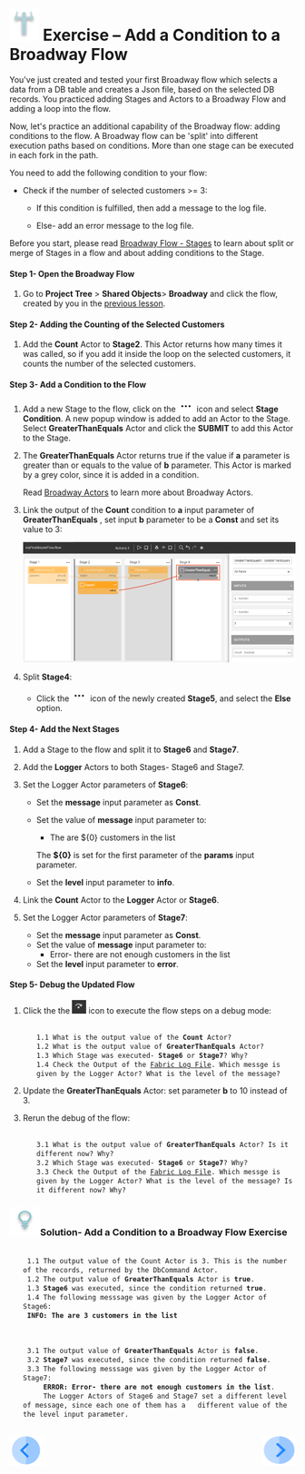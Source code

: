 # ![](/academy/Training_Level_1/03_fabric_basic_LU/images/Exercise.png) Exercise – Add a Condition to a Broadway Flow 

You've just created and tested your first Broadway flow which selects a data from a DB table and creates a Json file, based on the selected DB records. You practiced adding Stages and Actors to a Broadway Flow and adding a loop into the flow. 

Now, let's practice an additional capability of the Broadway flow: adding conditions to the flow. A Broadway flow can be 'split' into different execution paths based on conditions. More than one stage can be executed in each fork in the path.

You need to add the following condition to your flow:

- Check if the number of selected customers >= 3:  

  - If this condition is fulfilled, then add a message to the log file.

  - Else- add an error message to the log file.

    

Before you start, please read [Broadway Flow - Stages](/articles/99_Broadway/19_broadway_flow_stages.md) to learn about split or merge of Stages in a flow and about adding conditions to the Stage. 

#### Step 1- Open the Broadway Flow

1. Go to **Project Tree** > **Shared Objects**> **Broadway** and click the flow, created by you in the [previous lesson](/academy/Training_Level_1/99_Broadway/05_create_broadway_flow.md).


#### Step 2- Adding the Counting of the Selected Customers

1. Add the **Count** Actor to **Stage2**. This Actor returns how many times it was called, so if you add it inside the loop on the selected customers, it counts the number of the selected customers.

#### Step 3- Add a Condition to the Flow

1. Add a new Stage to the flow, click on the ![three dots](/academy/Training_Level_1/99_Broadway/images/three_dots_icon.png) icon and select **Stage Condition**. A new popup window is added to add an Actor to the Stage. Select **GreaterThanEquals** Actor and click the **SUBMIT** to add this Actor to the Stage.

2. The **GreaterThanEquals** Actor returns true if the value if **a** parameter is greater than or equals to the value of  **b** parameter. This Actor is marked by a grey color, since it is added in a condition.

   Read [Broadway Actors](/articles/99_Broadway/03_broadway_actor.md) to learn more about Broadway Actors.

3. Link the output of the **Count** condition to **a** input parameter of **GreaterThanEquals** , set input **b** parameter to be a **Const** and set its value to 3:

   ![image](/academy/Training_Level_1/99_Broadway/images/MyFirstFlow_GreaterThanEqual_Actor.png)

   

4. Split **Stage4**:

   -  Click the ![three dots](/academy/Training_Level_1/99_Broadway/images/three_dots_icon.png) icon of the newly created **Stage5**, and select the **Else** option.

#### Step 4- Add the Next Stages

1. Add a Stage to the flow and split it to **Stage6** and **Stage7**.

2. Add the **Logger** Actors to both Stages- Stage6 and Stage7.

3. Set the Logger Actor parameters of **Stage6**:

   - Set the **message** input parameter as **Const**.

   - Set the value of **message** input parameter to:

     - The are ${0} customers in the list 

     The **${0}** is set for the first parameter of the **params** input parameter.

   - Set the **level** input parameter to **info**.

4. Link the **Count** Actor to the **Logger** Actor or **Stage6**.

5. Set the Logger Actor parameters of **Stage7**:

   - Set the **message** input parameter as **Const**.
   - Set the value of **message** input parameter to:
     - Error- there are not enough customers in the list
   - Set the **level** input parameter to **error**.

#### Step 5- Debug the Updated Flow

1. Click the the ![Debug Step](/academy/Training_Level_1/99_Broadway/images/debug_step_icon.png) icon to execute the flow steps on a debug mode:

   <ul>
   <pre><code>
   1.1 What is the output value of the <strong>Count</strong> Actor? 
   1.2 What is the output value of <strong>GreaterThanEquals</strong> Actor? 
   1.3 Which Stage was executed- <strong>Stage6</strong> or <strong>Stage7</strong>? Why?
   1.4 Check the Output of the <a href="/articles/13_LUDB_viewer_and_studio_debug_capabilities/02_fabric_studio_log_files.md">Fabric Log File</a>. Which messge is given by the Logger Actor? What is the level of the message? 
   </code></pre>
   </ul>

2. Update the **GreaterThanEquals** Actor: set parameter **b** to 10 instead of 3.

3. Rerun the debug of the flow: 

   <ul>
   <pre><code>
   3.1 What is the output value of <strong>GreaterThanEquals</strong> Actor? Is it different now? Why? 
   3.2 Which Stage was executed- <strong>Stage6</strong> or <strong>Stage7</strong>? Why?
   3.3 Check the Output of the <a href="/articles/13_LUDB_viewer_and_studio_debug_capabilities/02_fabric_studio_log_files.md">Fabric Log File</a>. Which messge is given by the Logger Actor? What is the level of the message? Is it different now? Why? 
   </code></pre>
   </ul>



### ![](/academy/Training_Level_1/03_fabric_basic_LU/images/Solution.png)Solution- Add a Condition to a Broadway Flow Exercise 

 <ul>
 <pre><code> 
 1.1 The output value of the Count Actor is 3. This is the number of the records, returned by the <strong></strong>DbCommand</strong> Actor.
 1.2 The output value of <strong>GreaterThanEquals</strong> Actor is <strong>true</strong>.
 1.3 <strong>Stage6</strong> was executed, since the condition returned <strong>true</strong>.
 1.4 The following messsage was given by the Logger Actor of Stage6: 
 <strong>INFO: The are 3 customers in the list</strong>
 </code></pre>
 </ul>

<ul>
<pre><code>
 3.1 The output value of <strong>GreaterThanEquals</strong> Actor is <strong>false</strong>.
 3.2 <strong>Stage7</strong> was executed, since the condition returned <strong>false</strong>.
 3.3 The following messsage was given by the Logger Actor of Stage7: 
     <strong>ERROR: Error- there are not enough customers in the list</strong>. 
     The Logger Actors of Stage6 and Stage7 set a different level of message, since each one of them has a   different value of the the level input parameter.
 </code></pre>
 </ul>



[![Previous](/articles/images/Previous.png)](/academy/Training_Level_1/99_Broadway/05_create_broadway_flow.md)[<img align="right" width="60" height="54" src="/articles/images/Next.png">](/academy/Training_Level_1/99_Broadway/04_broadway_flow_exercise.md)